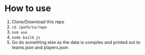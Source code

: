 # How to use
1. Clone/Download this repo
2. `cd /path/to/repo`
3. `nvm use`
4. `node build.js`
5. Go do something else as the data is compiles and printed out to teams.json and players.json

